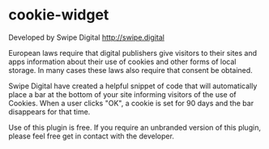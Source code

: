# cookie-widget

Developed by Swipe Digital <http://swipe.digital>

European laws require that digital publishers give visitors to their sites and apps information about their use of cookies and other forms of local storage. In many cases these laws also require that consent be obtained.

Swipe Digital have created a helpful snippet of code that will automatically place a bar at the bottom of your site informing visitors of the use of Cookies. When a user clicks "OK", a cookie is set for 90 days and the bar disappears for that time.

Use of this plugin is free. If you require an unbranded version of this plugin, please feel free get in contact with the developer. 
